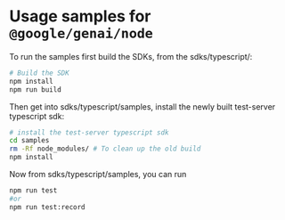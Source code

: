 # Usage samples for `@google/genai/node`

To run the samples first build the SDKs, from the sdks/typescript/:

```sh
# Build the SDK
npm install
npm run build
```

Then get into sdks/typescript/samples, install the newly built test-server typescript sdk:
```sh
# install the test-server typescript sdk
cd samples
rm -Rf node_modules/ # To clean up the old build
npm install
```

Now from sdks/typescript/samples, you can run 
```sh
npm run test
#or
npm run test:record
```